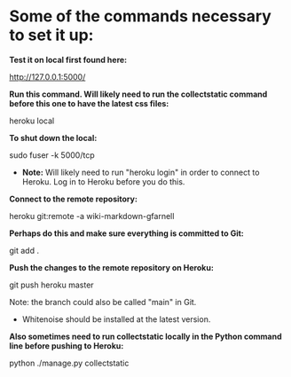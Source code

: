 
# Some of the commands necessary to set it up:

**Test it on local first found here:**

 http://127.0.0.1:5000/

**Run this command.  Will likely need to run the collectstatic command before this one to have the latest css files:**

heroku local

**To shut down the local:**

sudo fuser -k 5000/tcp

* **Note:** Will likely need to run "heroku login" in order to connect to Heroku.  Log in to Heroku before you do this.

**Connect to the remote repository:**

heroku git:remote -a wiki-markdown-gfarnell

**Perhaps do this and make sure everything is committed to Git:**

git add .

**Push the changes to the remote repository on Heroku:**

git push heroku master

Note: the branch could also be called "main" in Git.

* Whitenoise should be installed at the latest version.

**Also sometimes need to run collectstatic locally in the Python command line before pushing to Heroku:**

python ./manage.py collectstatic
